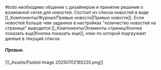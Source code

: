 #todo необходимо общение с дизайнером и принятие решения о возможной сетке для новостей.
Состоит из списка новостей в виде [[_Компоненты/Журнал/Превью новости|Превью новости]].
Если новостей больше чем заданное в настройках "количество новостей на странице" выводится [[_Компоненты/Элементы страниц/Кнопка показать еще|Кнопка показать еще]], клик по которой подгружает данные в текущий список.
##### Превью.
![[_Assets/Pasted image 20250702165220.png]]